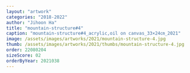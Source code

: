 ```yaml
---
layout: "artwork"
categories: "2018-2022"
author: "Jihoon Ha"
title: "mountain-structure#4"
caption: "mountain-structure#4_acrylic,oil on canvas_33×24㎝_2021"
image: /assets/images/artworks/2021/mountain-structure-4.jpg
thumb: /assets/images/artworks/2021/thumbs/mountain-structure-4.jpg
order: 22080204
sizeScore: 02
orderByYear: 2021038
---
```


